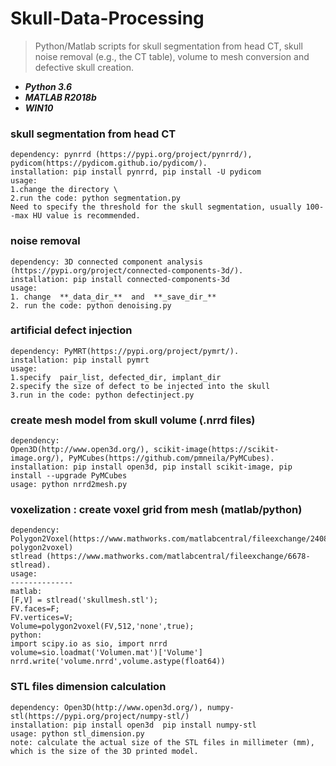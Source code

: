 # Skull-Data-Processing
>Python/Matlab scripts for skull segmentation from head CT, skull noise removal (e.g., the CT table), volume to mesh conversion and defective skull creation.
* **_Python 3.6_**
* **_MATLAB R2018b_**
* **_WIN10_**

### skull segmentation from head CT
```
dependency: pynrrd (https://pypi.org/project/pynrrd/), pydicom(https://pydicom.github.io/pydicom/). 
installation: pip install pynrrd, pip install -U pydicom
usage:
1.change the directory \
2.run the code: python segmentation.py
Need to specify the threshold for the skull segmentation, usually 100--max HU value is recommended. 
```
### noise removal
```
dependency: 3D connected component analysis (https://pypi.org/project/connected-components-3d/).
installation: pip install connected-components-3d
usage:
1. change  **_data_dir_**  and  **_save_dir_** 
2. run the code: python denoising.py
```

### artificial defect injection
```
dependency: PyMRT(https://pypi.org/project/pymrt/).
installation: pip install pymrt
usage:
1.specify  pair_list, defected_dir, implant_dir
2.specify the size of defect to be injected into the skull 
3.run in the code: python defectinject.py
```

### create mesh model from skull volume (.nrrd files)
```
dependency: 
Open3D(http://www.open3d.org/), scikit-image(https://scikit-image.org/), PyMCubes(https://github.com/pmneila/PyMCubes).
installation: pip install open3d, pip install scikit-image, pip install --upgrade PyMCubes
usage: python nrrd2mesh.py
```

### voxelization : create voxel grid from mesh (matlab/python)
```
dependency: 
Polygon2Voxel(https://www.mathworks.com/matlabcentral/fileexchange/24086-polygon2voxel)
stlread (https://www.mathworks.com/matlabcentral/fileexchange/6678-stlread). 
usage:
--------------
matlab:
[F,V] = stlread('skullmesh.stl');
FV.faces=F;
FV.vertices=V;
Volume=polygon2voxel(FV,512,'none',true);
python:
import scipy.io as sio, import nrrd 
volume=sio.loadmat('Volumen.mat')['Volume']
nrrd.write('volume.nrrd',volume.astype(float64)) 
```

### STL files dimension calculation
```
dependency: Open3D(http://www.open3d.org/), numpy-stl(https://pypi.org/project/numpy-stl/)
installation: pip install open3d  pip install numpy-stl
usage: python stl_dimension.py
note: calculate the actual size of the STL files in millimeter (mm), which is the size of the 3D printed model.
```









